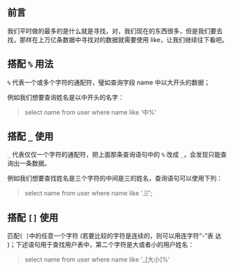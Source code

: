 ## 前言

我们平时做的最多的是什么就是寻找，对，我们现在的东西很多，但是我们要去找，那样在上万亿条数据中寻找对的数据就需要使用 like，让我们继续往下看吧。

## 搭配 `%` 用法

`%` 代表一个或多个字符的通配符，璧如查询字段 name 中以大开头的数据；

例如我们想要查询姓名是以中开头的名字：

> select name from user where name like '中%'

## 搭配 `_` 使用

`_` 代表仅仅一个字符的通配符，把上面那条查询语句中的 `%` 改成 `_`，会发现只能查询出一条数据。

例如我们想要查找姓名是三个字符的中间是三的姓名，查询语句可以使用下列：

> select name from user where name like '_三_';

## 搭配 `[]` 使用

匹配`[ ]`中的任意一个字符 (若要比较的字符是连续的，则可以用连字符“-”表 达 )；下述语句用于查找用户表中，第二个字符是大或者小的用户姓名：

> select name from user where name like '\_[大小]%'
